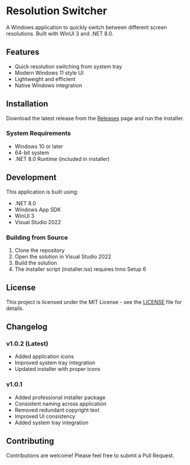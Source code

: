 # Resolution Switcher

A Windows application to quickly switch between different screen resolutions. Built with WinUI 3 and .NET 8.0.

## Features
- Quick resolution switching from system tray
- Modern Windows 11 style UI
- Lightweight and efficient
- Native Windows integration

## Installation
Download the latest release from the [Releases](https://github.com/GustavSZB/resolution-switcher/releases) page and run the installer.

### System Requirements
- Windows 10 or later
- 64-bit system
- .NET 8.0 Runtime (included in installer)

## Development
This application is built using:
- .NET 8.0
- Windows App SDK
- WinUI 3
- Visual Studio 2022

### Building from Source
1. Clone the repository
2. Open the solution in Visual Studio 2022
3. Build the solution
4. The installer script (installer.iss) requires Inno Setup 6

## License
This project is licensed under the MIT License - see the [LICENSE](LICENSE) file for details.

## Changelog
### v1.0.2 (Latest)
- Added application icons
- Improved system tray integration
- Updated installer with proper icons

### v1.0.1
- Added professional installer package
- Consistent naming across application
- Removed redundant copyright text
- Improved UI consistency
- Added system tray integration

## Contributing
Contributions are welcome! Please feel free to submit a Pull Request. 